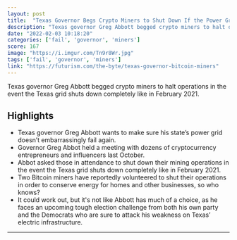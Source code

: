 ```yaml
---
layout: post
title:  "Texas Governor Begs Crypto Miners to Shut Down If the Power Grid Is About to Fail"
description: "Texas governor Greg Abbott begged crypto miners to halt operations in the event the Texas grid shuts down completely like in February 2021."
date: "2022-02-03 10:18:20"
categories: ['fail', 'governor', 'miners']
score: 167
image: "https://i.imgur.com/Tn9r8Wr.jpg"
tags: ['fail', 'governor', 'miners']
link: "https://futurism.com/the-byte/texas-governor-bitcoin-miners"
---
```


Texas governor Greg Abbott begged crypto miners to halt operations in the event the Texas grid shuts down completely like in February 2021.

## Highlights

- Texas governor Greg Abbott wants to make sure his state’s power grid doesn’t embarrassingly fail again.
- Governor Greg Abbot held a meeting with dozens of cryptocurrency entrepreneurs and influencers last October.
- Abbot asked those in attendance to shut down their mining operations in the event the Texas grid shuts down completely like in February 2021.
- Two Bitcoin miners have reportedly volunteered to shut their operations in order to conserve energy for homes and other businesses, so who knows?
- It could work out, but it's not like Abbott has much of a choice, as he faces an upcoming tough election challenge from both his own party and the Democrats who are sure to attack his weakness on Texas’ electric infrastructure.

---
